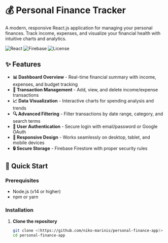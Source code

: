# 💰 Personal Finance Tracker

A modern, responsive React.js application for managing your personal finances. Track income, expenses, and visualize your financial health with intuitive charts and analytics.

![React](https://img.shields.io/badge/React-19.1.0-blue)
![Firebase](https://img.shields.io/badge/Firebase-12.0.0-orange)
![License](https://img.shields.io/badge/License-MIT-green)

## ✨ Features

- **📊 Dashboard Overview** - Real-time financial summary with income, expenses, and budget tracking
- **💸 Transaction Management** - Add, view, and delete income/expense transactions
- **📈 Data Visualization** - Interactive charts for spending analysis and trends
- **🔍 Advanced Filtering** - Filter transactions by date range, category, and search terms
- **👤 User Authentication** - Secure login with email/password or Google OAuth
- **📱 Responsive Design** - Works seamlessly on desktop, tablet, and mobile devices
- **🔒 Secure Storage** - Firebase Firestore with proper security rules

## 🚀 Quick Start

### Prerequisites

- Node.js (v14 or higher)
- npm or yarn

### Installation

1. **Clone the repository**
   ```bash
   git clone <(https://github.com/niko-marinis/personal-finance-app)>
   cd personal-finance-app
